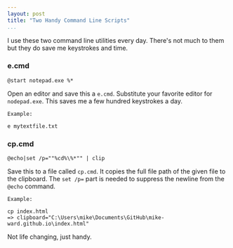 ```yaml
---
layout: post  
title: "Two Handy Command Line Scripts"  
...
```


I use these two command line utilities every day. There's not much to
them but they do save me keystrokes and time.

### e.cmd

    @start notepad.exe %*

Open an editor and save this a `e.cmd`. Substitute your favorite editor
for `nodepad.exe`. This saves me a few hundred keystrokes a day.

    Example:
    
    e mytextfile.txt

### cp.cmd

    @echo|set /p=""%cd%\%*"" | clip

Save this to a file called `cp.cmd`. It copies the full file path of the
given file to the clipboard. The `set /p=` part is needed to suppress
the newline from the `@echo` command.

    Example:
    
    cp index.html
    => clipboard="C:\Users\mike\Documents\GitHub\mike-ward.github.io\index.html"

Not life changing, just handy.
